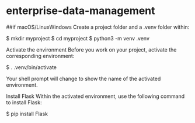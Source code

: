 # enterprise-data-management
##if macOS/LinuxWindows
Create a project folder and a .venv folder within:


$ mkdir myproject
$ cd myproject
$ python3 -m venv .venv

Activate the environment
Before you work on your project, activate the corresponding environment:

$ . .venv/bin/activate

Your shell prompt will change to show the name of the activated environment.

Install Flask
Within the activated environment, use the following command to install Flask:

$ pip install Flask
